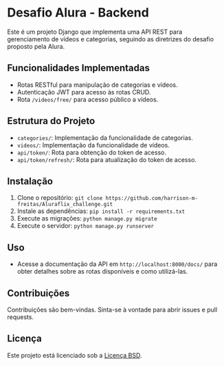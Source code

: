 # Desafio Alura - Backend

Este é um projeto Django que implementa uma API REST para gerenciamento de vídeos e categorias, seguindo as diretrizes do desafio proposto pela Alura.

## Funcionalidades Implementadas

- Rotas RESTful para manipulação de categorias e vídeos.
- Autenticação JWT para acesso às rotas CRUD.
- Rota `/videos/free/` para acesso público a vídeos.

## Estrutura do Projeto

- `categories/`: Implementação da funcionalidade de categorias.
- `videos/`: Implementação da funcionalidade de vídeos.
- `api/token/`: Rota para obtenção do token de acesso.
- `api/token/refresh/`: Rota para atualização do token de acesso.

## Instalação

1. Clone o repositório: `git clone https://github.com/harrison-m-freitas/Aluraflix_challenge.git`
2. Instale as dependências: `pip install -r requirements.txt`
3. Execute as migrações: `python manage.py migrate`
4. Execute o servidor: `python manage.py runserver`

## Uso

- Acesse a documentação da API em `http://localhost:8000/docs/` para obter detalhes sobre as rotas disponíveis e como utilizá-las.

## Contribuições

Contribuições são bem-vindas. Sinta-se à vontade para abrir issues e pull requests.

## Licença

Este projeto está licenciado sob a [Licença BSD](LICENSE).
